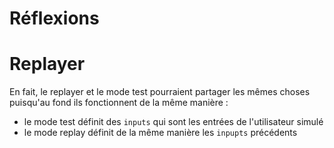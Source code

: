 # Réflexions

# Replayer

En fait, le replayer et le mode test pourraient partager les mêmes choses puisqu'au fond ils fonctionnent de la même manière :

* le mode test définit des `inputs` qui sont les entrées de l'utilisateur simulé
* le mode replay définit de la même manière les `inpupts` précédents
